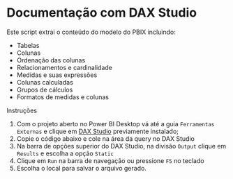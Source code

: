 # Documentação com DAX Studio
Este script extrai o conteúdo do modelo do PBIX incluindo:

- Tabelas
- Colunas
- Ordenação das colunas
- Relacionamentos e cardinalidade
- Medidas e suas expressões
- Colunas calculadas
- Grupos de cálculos
- Formatos de medidas e colunas

Instruções 
1. Com o projeto aberto no Power BI Desktop vá até a guia `Ferramentas Externas` e clique em [DAX Studio](https://daxstudio.org/) previamente instalado;
2. Copie o código abaixo e cole na área da query no DAX Studio
3. Na barra de opções superior do DAX Studio, na divisão `Output` clique em `Results` e escolha a opção `Static`
4. Clique em `Run` na barra de navegação ou pressione `F5` no teclado
5. Escolha o local para salvar o arquivo gerado.
